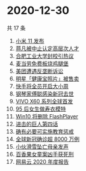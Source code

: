 # 2020-12-30

共 17 条

<!-- BEGIN ZHIHUSEARCH -->
<!-- 最后更新时间 Wed Dec 30 2020 14:11:36 GMT+0800 (CST) -->
1. [小米 11 发布](https://www.zhihu.com/search?q=小米11)
1. [蒋凡被中止认定高层次人才](https://www.zhihu.com/search?q=蒋凡)
1. [合肥工业大学封校引热议](https://www.zhihu.com/search?q=合肥工业大学)
1. [麦当劳免费板烧鸡腿堡](https://www.zhihu.com/search?q=麦当劳)
1. [美团遭遇反垄断诉讼](https://www.zhihu.com/search?q=美团)
1. [明星「健康宝照片」被售卖](https://www.zhihu.com/search?q=健康宝明星)
1. [快手将全员开启大小周](https://www.zhihu.com/search?q=快手大小周)
1. [钢琴家傅聪感染新冠去世](https://www.zhihu.com/search?q=傅聪去世)
1. [VIVO X60 系列全球首发](https://www.zhihu.com/search?q=vivox60)
1. [95 后女生做寿衣模特](https://www.zhihu.com/search?q=寿衣模特)
1. [Win10 将删除 FlashPlayer](https://www.zhihu.com/search?q=flash)
1. [进击的巨人第四话](https://www.zhihu.com/search?q=进击的巨人)
1. [确有必要可实施教育惩戒](https://www.zhihu.com/search?q=教育惩戒)
1. [全球新冠确诊超 8000 万例](https://www.zhihu.com/search?q=全球新冠确诊)
1. [小伙滑雪坠亡母亲发声](https://www.zhihu.com/search?q=滑雪坠亡)
1. [百香果女童案凶手获死刑](https://www.zhihu.com/search?q=百香果女童)
1. [网易云 2020 年度报告](https://www.zhihu.com/search?q=网易云)
<!-- END ZHIHUSEARCH -->
